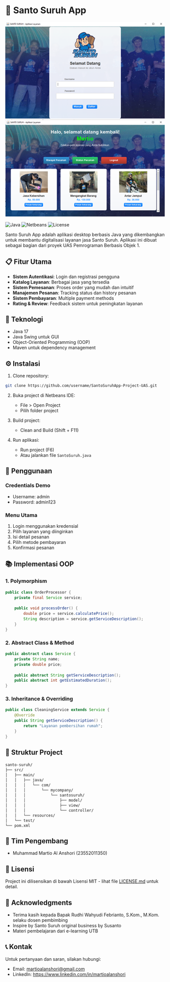 # 🌟 Santo Suruh App
![alt text](https://github.com/martioalanshori/SantoSuruhApp-Project-UAS/blob/main/loginsantosuruh.png?raw=true)
![alt text](https://github.com/martioalanshori/SantoSuruhApp-Project-UAS/blob/main/menusantosuruh.png?raw=true)

![Java](https://img.shields.io/badge/Java-17-orange)
![Netbeans](https://img.shields.io/badge/Netbeans-17-blue)
![License](https://img.shields.io/badge/license-MIT-green)

Santo Suruh App adalah aplikasi desktop berbasis Java yang dikembangkan untuk membantu digitalisasi layanan jasa Santo Suruh. Aplikasi ini dibuat sebagai bagian dari proyek UAS Pemrograman Berbasis Objek 1.

## 📋 Fitur Utama

- **Sistem Autentikasi**: Login dan registrasi pengguna
- **Katalog Layanan**: Berbagai jasa yang tersedia
- **Sistem Pemesanan**: Proses order yang mudah dan intuitif
- **Manajemen Pesanan**: Tracking status dan history pesanan
- **Sistem Pembayaran**: Multiple payment methods
- **Rating & Review**: Feedback sistem untuk peningkatan layanan

## 🔧 Teknologi

- Java 17
- Java Swing untuk GUI
- Object-Oriented Programming (OOP)
- Maven untuk dependency management

## ⚙️ Instalasi

1. Clone repository:
```bash
git clone https://github.com/username/SantoSuruhApp-Project-UAS.git
```

2. Buka project di Netbeans IDE:
   - File > Open Project
   - Pilih folder project

3. Build project:
   - Clean and Build (Shift + F11)

4. Run aplikasi:
   - Run project (F6)
   - Atau jalankan file `SantoSuruh.java`

## 🚀 Penggunaan

### Credentials Demo
- Username: admin
- Password: admin123

### Menu Utama
1. Login menggunakan kredensial
2. Pilih layanan yang diinginkan
3. Isi detail pesanan
4. Pilih metode pembayaran
5. Konfirmasi pesanan

## 📚 Implementasi OOP

### 1. Polymorphism
```java
public class OrderProcessor {
    private final Service service;
    
    public void processOrder() {
        double price = service.calculatePrice();
        String description = service.getServiceDescription();
    }
}
```

### 2. Abstract Class & Method
```java
public abstract class Service {
    private String name;
    private double price;
    
    public abstract String getServiceDescription();
    public abstract int getEstimatedDuration();
}
```

### 3. Inheritance & Overriding
```java
public class CleaningService extends Service {
    @Override
    public String getServiceDescription() {
        return "Layanan pembersihan rumah";
    }
}
```

## 📝 Struktur Project

```
santo-suruh/
├── src/
│   ├── main/
│   │   ├── java/
│   │   │   └── com/
│   │   │       └── mycompany/
│   │   │           └── santosuruh/
│   │   │               ├── model/
│   │   │               ├── view/
│   │   │               └── controller/
│   │   └── resources/
│   └── test/
└── pom.xml
```

## 👥 Tim Pengembang

- Muhammad Martio Al Anshori (23552011350)

## 📄 Lisensi

Project ini dilisensikan di bawah Lisensi MIT - lihat file [LICENSE.md](LICENSE.md) untuk detail.

## 🙏 Acknowledgments

- Terima kasih kepada Bapak Rudhi Wahyudi Febrianto, S.Kom., M.Kom. selaku dosen pembimbing
- Inspire by Santo Suruh original business by Susanto
- Materi pembelajaran dari e-learning UTB

## 📞 Kontak

Untuk pertanyaan dan saran, silakan hubungi:
- Email: martioalanshori@gmail.com
- LinkedIn: https://www.linkedin.com/in/martioalanshori

